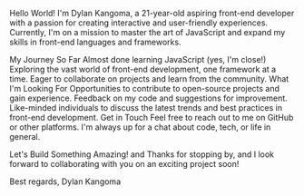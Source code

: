 Hello World!
I'm Dylan Kangoma, a 21-year-old aspiring front-end developer with a passion for creating interactive and user-friendly experiences. Currently, I'm on a mission to master the art of JavaScript and expand my skills in front-end languages and frameworks.

My Journey So Far
Almost done learning JavaScript (yes, I'm close!)
Exploring the vast world of front-end development, one framework at a time.
Eager to collaborate on projects and learn from the community.
What I'm Looking For Opportunities to contribute to open-source projects and gain experience.
Feedback on my code and suggestions for improvement.
Like-minded individuals to discuss the latest trends and best practices in front-end development.
Get in Touch
Feel free to reach out to me on GitHub or other platforms. I'm always up for a chat about code, tech, or life in general.

Let's Build Something Amazing! and
Thanks for stopping by, and I look forward to collaborating with you on an exciting project soon!

Best regards, Dylan Kangoma
